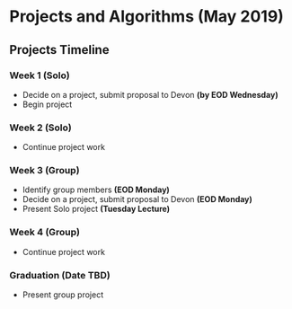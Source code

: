 # Projects and Algorithms (May 2019)
## Projects Timeline
### Week 1 (Solo)
- Decide on a project, submit proposal to Devon __(by EOD Wednesday)__
- Begin project
### Week 2 (Solo)
- Continue project work
### Week 3 (Group)
- Identify group members __(EOD Monday)__
- Decide on a project, submit proposal to Devon __(EOD Monday)__
- Present Solo project __(Tuesday Lecture)__
### Week 4 (Group)
- Continue project work
### Graduation (Date TBD)
- Present group project
